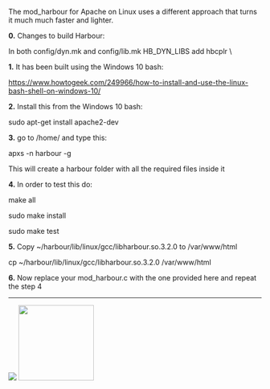 The mod_harbour for Apache on Linux uses a different approach that turns it much much faster and lighter.

**0.** Changes to build Harbour:

In both config/dyn.mk and config/lib.mk HB_DYN_LIBS add hbcplr \


**1.** It has been built using the Windows 10 bash:

https://www.howtogeek.com/249966/how-to-install-and-use-the-linux-bash-shell-on-windows-10/

**2.** Install this from the Windows 10 bash:

sudo apt-get install apache2-dev

**3.** go to /home/<username> and type this:

apxs -n harbour -g

This will create a harbour folder with all the required files inside it

**4.** In order to test this do:

make all

sudo make install

sudo make test

**5.** Copy ~/harbour/lib/linux/gcc/libharbour.so.3.2.0 to /var/www/html

cp ~/harbour/lib/linux/gcc/libharbour.so.3.2.0 /var/www/html

**6.** Now replace your mod_harbour.c with the one provided here and repeat the step 4

***

[![](https://bitbucket.org/fivetech/screenshots/downloads/harbour.jpg)](https://harbour.github.io "The Harbour Project")
<a href="https://httpd.apache.org/" alt="The Apache HTTP Server Project"><img width="150" height="150" src="http://www.apache.org/img/support-apache.jpg"></a>
